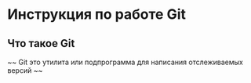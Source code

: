 # **Инструкция по работе Git** #

## Что такое Git
~~ Git это утилита или подпрограмма для написания отслеживаемых версий ~~

